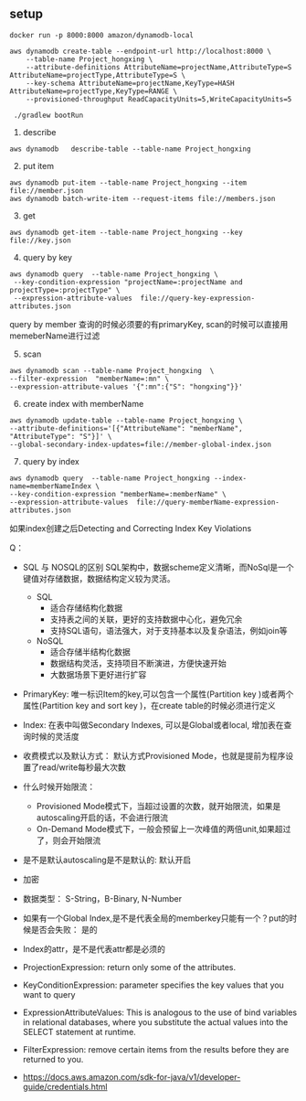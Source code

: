 ## setup
```
docker run -p 8000:8000 amazon/dynamodb-local

aws dynamodb create-table --endpoint-url http://localhost:8000 \
    --table-name Project_hongxing \
    --attribute-definitions AttributeName=projectName,AttributeType=S AttributeName=projectType,AttributeType=S \
    --key-schema AttributeName=projectName,KeyType=HASH AttributeName=projectType,KeyType=RANGE \
    --provisioned-throughput ReadCapacityUnits=5,WriteCapacityUnits=5

 ./gradlew bootRun
```




1. describe
```
aws dynamodb   describe-table --table-name Project_hongxing
```
2. put item
```
aws dynamodb put-item --table-name Project_hongxing --item file://member.json
aws dynamodb batch-write-item --request-items file://members.json
```

3. get
```
aws dynamodb get-item --table-name Project_hongxing --key  file://key.json
```
4. query by key
```
aws dynamodb query  --table-name Project_hongxing \
 --key-condition-expression "projectName=:projectName and projectType=:projectType" \
 --expression-attribute-values  file://query-key-expression-attributes.json
```
query by member 查询的时候必须要的有primaryKey, scan的时候可以直接用memeberName进行过滤

5. scan
```
aws dynamodb scan --table-name Project_hongxing  \
--filter-expression  "memberName=:mn" \
--expression-attribute-values '{":mn":{"S": "hongxing"}}'
```

6. create index with memberName
```
aws dynamodb update-table --table-name Project_hongxing \
--attribute-definitions='[{"AttributeName": "memberName", "AttributeType": "S"}]' \
--global-secondary-index-updates=file://member-global-index.json
```

7. query by index
```
aws dynamodb query  --table-name Project_hongxing --index-name=memberNameIndex \
--key-condition-expression "memberName=:memberName" \
--expression-attribute-values  file://query-memberName-expression-attributes.json
```
如果index创建之后Detecting and Correcting Index Key Violations


Q：
* SQL 与 NOSQL的区别
  SQL架构中，数据scheme定义清晰，而NoSql是一个键值对存储数据，数据结构定义较为灵活。
  * SQL
    * 适合存储结构化数据
    * 支持表之间的关联，更好的支持数据中心化，避免冗余
    * 支持SQL语句，语法强大，对于支持基本以及复杂语法，例如join等
  * NoSQL
    * 适合存储半结构化数据
    * 数据结构灵活，支持项目不断演进，方便快速开始
    * 大数据场景下更好进行扩容

* PrimaryKey: 唯一标识Item的key,可以包含一个属性(Partition key )或者两个属性(Partition key and sort key )，在create table的时候必须进行定义
* Index: 在表中叫做Secondary Indexes, 可以是Global或者local, 增加表在查询时候的灵活度
* 收费模式以及默认方式： 默认方式Provisioned Mode，也就是提前为程序设置了read/write每秒最大次数
* 什么时候开始限流：
    * Provisioned Mode模式下，当超过设置的次数，就开始限流，如果是autoscaling开启的话，不会进行限流
    * On-Demand Mode模式下，一般会预留上一次峰值的两倍unit,如果超过了，则会开始限流
* 是不是默认autoscaling是不是默认的: 默认开启
* 加密
* 数据类型： S-String，B-Binary, N-Number
* 如果有一个Global Index,是不是代表全局的memberkey只能有一个？put的时候是否会失败： 是的
* Index的attr，是不是代表attr都是必须的
* ProjectionExpression: return only some of the attributes.
* KeyConditionExpression: parameter specifies the key values that you want to query
* ExpressionAttributeValues: This is analogous to the use of bind variables in relational databases, where you substitute the actual values into the SELECT statement at runtime.
* FilterExpression: remove certain items from the results before they are returned to you.
* https://docs.aws.amazon.com/sdk-for-java/v1/developer-guide/credentials.html
